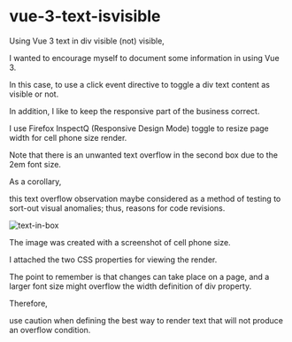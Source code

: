 # vue-3-text-isvisible
Using Vue 3 text in div visible (not) visible,

I wanted to encourage myself to document some information in using Vue 3.

In this case, to use a click event directive to toggle a div text content as visible or not.

In addition, I like to keep the responsive part of the business correct.

I use Firefox InspectQ (Responsive Design Mode) toggle to resize page width for cell phone size render.

Note that there is an unwanted text overflow in the second box due to the 2em font size.

As a corollary, 

this text overflow observation maybe considered as a method of testing to sort-out visual anomalies; thus, reasons for code revisions.

![text-in-box](https://user-images.githubusercontent.com/89032071/167033672-8abaf112-8619-4055-a1f1-d070184b6007.png)

The image was created with a screenshot of cell phone size.

I attached the two CSS properties for viewing the render.

The point to remember is that changes can take place on a page, and a larger font size might overflow the width definition of div property.

Therefore,

use caution when defining the best way to render text that will not produce an overflow condition.





